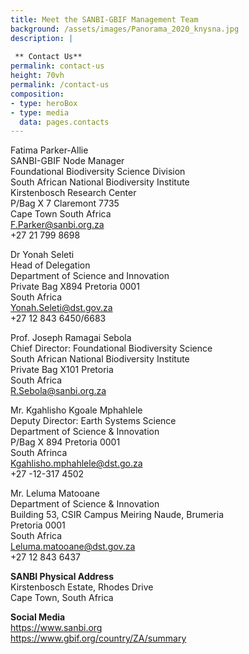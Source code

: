 ```yaml
---
title: Meet the SANBI-GBIF Management Team
background: /assets/images/Panorama_2020_knysna.jpg
description: |
  
 ** Contact Us**
permalink: contact-us
height: 70vh
permalink: /contact-us
composition:
- type: heroBox
- type: media
  data: pages.contacts 
---
```


Fatima Parker-Allie<br> 
SANBI-GBIF Node Manager<br>
Foundational Biodiversity Science Division<br>
South African National Biodiversity Institute<br> 
Kirstenbosch Research Center<br>
P/Bag X 7 Claremont 7735<br>
Cape Town South Africa<br>
<F.Parker@sanbi.org.za><br>
+27 21 799 8698 

Dr Yonah Seleti<br>
Head of Delegation<br>
Department of Science and Innovation<br>
Private Bag X894 Pretoria 0001<br>
South Africa<br>
<Yonah.Seleti@dst.gov.za><br>
+27 12 843 6450/6683<br>

Prof. Joseph Ramagai Sebola<br>
Chief Director: Foundational Biodiversity Science<br>
South African National Biodiversity Institute <br> 
Private Bag X101 Pretoria<br>
South Africa<br>
<R.Sebola@sanbi.org.za><br>

Mr. Kgahlisho Kgoale Mphahlele<br>
Deputy Director: Earth Systems Science<br>
Department of Science & Innovation<br>
P/Bag X 894 Pretoria 0001<br>
South Afrinca<br>
<Kgahlisho.mphahlele@dst.go.za><br>
+27 -12-317 4502<br>

Mr. Leluma Matooane<br>
Department of Science & Innovation<br>
Building 53, CSIR Campus Meiring Naude, Brumeria<br>
Pretoria 0001<br>
South Africa<br>
<Leluma.matooane@dst.gov.za><br>
+27 12 843 6437<br>

**SANBI Physical Address**<br>
Kirstenbosch Estate, Rhodes Drive<br>
Cape Town, South Africa<br>


**Social Media**<br>
<https://www.sanbi.org><br> 
<https://www.gbif.org/country/ZA/summary><br>                                    
